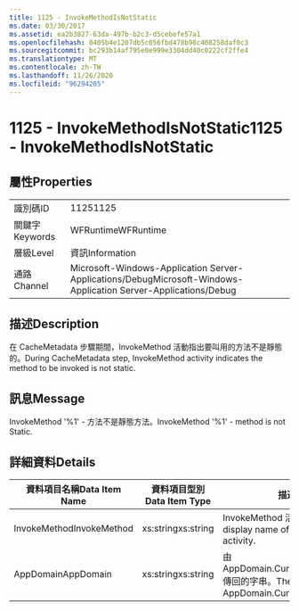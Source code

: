 ```yaml
---
title: 1125 - InvokeMethodIsNotStatic
ms.date: 03/30/2017
ms.assetid: ea2b3827-63da-497b-b2c3-d5cebefe57a1
ms.openlocfilehash: 0405b4e1207db5c056fbd478b98c408258daf0c3
ms.sourcegitcommit: bc293b14af795e0e999e3304dd40c0222cf2ffe4
ms.translationtype: MT
ms.contentlocale: zh-TW
ms.lasthandoff: 11/26/2020
ms.locfileid: "96294205"
---
```

# <a name="1125---invokemethodisnotstatic"></a><span data-ttu-id="e5511-102">1125 - InvokeMethodIsNotStatic</span><span class="sxs-lookup"><span data-stu-id="e5511-102">1125 - InvokeMethodIsNotStatic</span></span>

## <a name="properties"></a><span data-ttu-id="e5511-103">屬性</span><span class="sxs-lookup"><span data-stu-id="e5511-103">Properties</span></span>  
  
|||  
|-|-|  
|<span data-ttu-id="e5511-104">識別碼</span><span class="sxs-lookup"><span data-stu-id="e5511-104">ID</span></span>|<span data-ttu-id="e5511-105">1125</span><span class="sxs-lookup"><span data-stu-id="e5511-105">1125</span></span>|  
|<span data-ttu-id="e5511-106">關鍵字</span><span class="sxs-lookup"><span data-stu-id="e5511-106">Keywords</span></span>|<span data-ttu-id="e5511-107">WFRuntime</span><span class="sxs-lookup"><span data-stu-id="e5511-107">WFRuntime</span></span>|  
|<span data-ttu-id="e5511-108">層級</span><span class="sxs-lookup"><span data-stu-id="e5511-108">Level</span></span>|<span data-ttu-id="e5511-109">資訊</span><span class="sxs-lookup"><span data-stu-id="e5511-109">Information</span></span>|  
|<span data-ttu-id="e5511-110">通路</span><span class="sxs-lookup"><span data-stu-id="e5511-110">Channel</span></span>|<span data-ttu-id="e5511-111">Microsoft-Windows-Application Server-Applications/Debug</span><span class="sxs-lookup"><span data-stu-id="e5511-111">Microsoft-Windows-Application Server-Applications/Debug</span></span>|  
  
## <a name="description"></a><span data-ttu-id="e5511-112">描述</span><span class="sxs-lookup"><span data-stu-id="e5511-112">Description</span></span>  

 <span data-ttu-id="e5511-113">在 CacheMetadata 步驟期間，InvokeMethod 活動指出要叫用的方法不是靜態的。</span><span class="sxs-lookup"><span data-stu-id="e5511-113">During CacheMetadata step, InvokeMethod activity indicates the method to be invoked is not static.</span></span>  
  
## <a name="message"></a><span data-ttu-id="e5511-114">訊息</span><span class="sxs-lookup"><span data-stu-id="e5511-114">Message</span></span>  

 <span data-ttu-id="e5511-115">InvokeMethod '%1' - 方法不是靜態方法。</span><span class="sxs-lookup"><span data-stu-id="e5511-115">InvokeMethod '%1' - method is not Static.</span></span>  
  
## <a name="details"></a><span data-ttu-id="e5511-116">詳細資料</span><span class="sxs-lookup"><span data-stu-id="e5511-116">Details</span></span>  
  
|<span data-ttu-id="e5511-117">資料項目名稱</span><span class="sxs-lookup"><span data-stu-id="e5511-117">Data Item Name</span></span>|<span data-ttu-id="e5511-118">資料項目型別</span><span class="sxs-lookup"><span data-stu-id="e5511-118">Data Item Type</span></span>|<span data-ttu-id="e5511-119">描述</span><span class="sxs-lookup"><span data-stu-id="e5511-119">Description</span></span>|  
|--------------------|--------------------|-----------------|  
|<span data-ttu-id="e5511-120">InvokeMethod</span><span class="sxs-lookup"><span data-stu-id="e5511-120">InvokeMethod</span></span>|<span data-ttu-id="e5511-121">xs:string</span><span class="sxs-lookup"><span data-stu-id="e5511-121">xs:string</span></span>|<span data-ttu-id="e5511-122">InvokeMethod 活動的顯示名稱。</span><span class="sxs-lookup"><span data-stu-id="e5511-122">The display name of the InvokeMethod activity.</span></span>|  
|<span data-ttu-id="e5511-123">AppDomain</span><span class="sxs-lookup"><span data-stu-id="e5511-123">AppDomain</span></span>|<span data-ttu-id="e5511-124">xs:string</span><span class="sxs-lookup"><span data-stu-id="e5511-124">xs:string</span></span>|<span data-ttu-id="e5511-125">由 AppDomain.CurrentDomain.FriendlyName 傳回的字串。</span><span class="sxs-lookup"><span data-stu-id="e5511-125">The string returned by AppDomain.CurrentDomain.FriendlyName.</span></span>|
